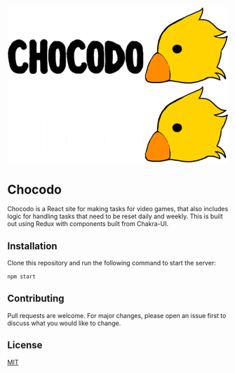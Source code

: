 ![Chocodo-Light-Mode](src/images/chocodoLight.png#gh-light-mode-only)
![Chocodo-Dark-Mode](src/images/chocodoDark.png#gh-dark-mode-only)

# Chocodo

Chocodo is a React site for making tasks for video games, that also includes logic for handling tasks that need to be reset daily and weekly. This is built out using Redux with components built from Chakra-UI.

## Installation

Clone this repository and run the following command to start the server:

```bash
npm start
```

## Contributing
Pull requests are welcome. For major changes, please open an issue first to discuss what you would like to change.

## License
[MIT](https://choosealicense.com/licenses/mit/)
